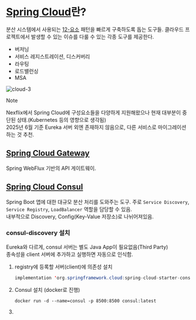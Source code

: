 # [Spring Cloud](https://spring.io/projects/spring-cloud)란?

분산 시스템에서 사용되는 [12-요소](https://12factor.net/) 패턴을 빠르게 구축하도록 돕는 도구들. 클라우드 프로젝트에서 발생할 수 있는 이슈를 다룰 수 있는 각종 도구를 제공한다.
- 버저닝
- 서비스 레지스트레이션, 디스커버리
- 라우팅
- 로드밸런싱
- MSA


![cloud-3](https://github.com/user-attachments/assets/07e75e94-38a2-4dd2-bfc7-cb3e7ba16a11)

> [!note]
> Nexflix에서 Spring Cloud에 구성요소들을 다양하게 지원해왔으나 현재 대부분이 중단된 상태.(Kubernetes 등의 영향으로 생각됨)  
> 2025년 6월 기준 Eureka 서버 외엔 존재하지 않음으로, 다른 서비스로 마이그레이션하는 것 추천. 
 

## [Spring Cloud Gateway](https://spring.io/projects/spring-cloud-gateway)

Spring WebFlux 기반의 API 게이트웨이.

## [Spring Cloud Consul](https://spring.io/projects/spring-cloud-consul)

Spring Boot 앱에 대한 대규모 분산 처리를 도와주는 도구. 주로 `Service Discovery`, `Service Registry`, `LoadBalancer` 역할을 담당할 수 있음.  
내부적으로 Discovery, Config(Key-Value 저장소)로 나뉘어져있음.

### consul-discovery 설치 
Eureka와 다르게, consul 서버는 별도 Java App이 필요없음(Third Party)   
종속성을 client 서버에 추가하고 실행하면 자동으로 인식함.

1. registry에 등록할 서버(client)에 의존성 설치
    ``` java
	implementation 'org.springframework.cloud:spring-cloud-starter-consul-discovery'
    ```
3. Consul 설치 (docker로 진행)
    ```docker
    docker run -d --name=consul -p 8500:8500 consul:latest
    ```
4. 